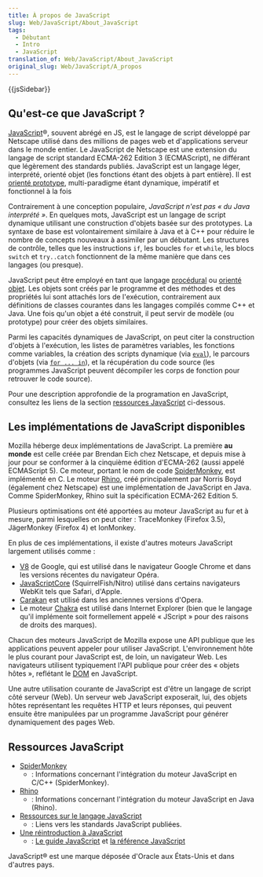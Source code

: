 ```yaml
---
title: À propos de JavaScript
slug: Web/JavaScript/About_JavaScript
tags:
  - Débutant
  - Intro
  - JavaScript
translation_of: Web/JavaScript/About_JavaScript
original_slug: Web/JavaScript/A_propos
---
```

{{jsSidebar}}

## Qu'est-ce que JavaScript ?

[JavaScript](https://fr.wikipedia.org/wiki/JavaScript)®, souvent abrégé en JS, est le langage de script développé par Netscape utilisé dans des millions de pages web et d'applications serveur dans le monde entier. Le JavaScript de Netscape est une extension du langage de script standard ECMA-262 Edition 3 (ECMAScript), ne différant que légèrement des standards publiés. JavaScript est un langage léger, interprété, orienté objet (les fonctions étant des objets à part entière). Il est [orienté prototype](https://fr.wikipedia.org/wiki/Programmation_orient%C3%A9e_prototype), multi-paradigme étant dynamique, impératif et fonctionnel à la fois

Contrairement à une conception populaire, _JavaScript n'est pas «&nbsp;du Java interprété&nbsp;»_. En quelques mots, JavaScript est un langage de script dynamique utilisant une construction d'objets basée sur des prototypes. La syntaxe de base est volontairement similaire à Java et à C++ pour réduire le nombre de concepts nouveaux à assimiler par un débutant. Les structures de contrôle, telles que les instructions `if`, les boucles `for` et `while`, les blocs `switch` et `try..catch` fonctionnent de la même manière que dans ces langages (ou presque).

JavaScript peut être employé en tant que langage [procédural](https://fr.wikipedia.org/wiki/Programmation_procédurale) ou [orienté objet](https://fr.wikipedia.org/wiki/Programmation_orientée_objet). Les objets sont créés par le programme et des méthodes et des propriétés lui sont attachés lors de l'exécution, contrairement aux définitions de classes courantes dans les langages compilés comme C++ et Java. Une fois qu'un objet a été construit, il peut servir de modèle (ou prototype) pour créer des objets similaires.

Parmi les capacités dynamiques de JavaScript, on peut citer la construction d'objets à l'exécution, les listes de paramètres variables, les fonctions comme variables, la création des scripts dynamique (via [`eval`](/fr/docs/Web/JavaScript/Reference/Objets_globaux/eval)), le parcours d'objets (via [`for ... in`](/fr/docs/Web/JavaScript/Reference/Instructions/for...in)), et la récupération du code source (les programmes JavaScript peuvent décompiler les corps de fonction pour retrouver le code source).

Pour une description approfondie de la programation en JavaScript, consultez les liens de la section [ressources JavaScript](#Ressources_JavaScript) ci-dessous.

## Les implémentations de JavaScript disponibles

Mozilla héberge deux implémentations de JavaScript. La première **au monde** est celle créée par Brendan Eich chez Netscape, et depuis mise à jour pour se conformer à la cinquième édition d'ECMA-262 (aussi appelé ECMAScript 5). Ce moteur, portant le nom de code [SpiderMonkey](/fr/docs/SpiderMonkey), est implémenté en C. Le moteur [Rhino](/fr/docs/Rhino), créé principalement par Norris Boyd (également chez Netscape) est une implémentation de JavaScript en Java. Comme SpiderMonkey, Rhino suit la spécification ECMA-262 Edition 5.

Plusieurs optimisations ont été apportées au moteur JavaScript au fur et à mesure, parmi lesquelles on peut citer : TraceMonkey (Firefox 3.5), JägerMonkey (Firefox 4) et IonMonkey.

En plus de ces implémentations, il existe d'autres moteurs JavaScript largement utilisés comme :

- [V8](https://code.google.com/p/v8/ "https://code.google.com/p/v8/") de Google, qui est utilisé dans le navigateur Google Chrome et dans les versions récentes du navigateur Opéra.
- [JavaScriptCore](https://www.webkit.org/projects/javascript/index.html "https://www.webkit.org/projects/javascript/index.html") (SquirrelFish/Nitro) utilisé dans certains navigateurs WebKit tels que Safari, d'Apple.
- [Carakan](https://my.opera.com/ODIN/blog/carakan-faq "https://my.opera.com/ODIN/blog/carakan-faq") est utilisé dans les anciennes versions d'Opera.
- Le moteur [Chakra](https://en.wikipedia.org/wiki/Chakra_%28JScript_engine%29 "https://en.wikipedia.org/wiki/Chakra_%28JScript_engine%29") est utilisé dans Internet Explorer (bien que le langage qu'il implémente soit formellement appelé « JScript » pour des raisons de droits des marques).

Chacun des moteurs JavaScript de Mozilla expose une API publique que les applications peuvent appeler pour utiliser JavaScript. L'environnement hôte le plus courant pour JavaScript est, de loin, un navigateur Web. Les navigateurs utilisent typiquement l'API publique pour créer des «&nbsp;objets hôtes&nbsp;», reflétant le [DOM](/fr/docs/DOM) en JavaScript.

Une autre utilisation courante de JavaScript est d'être un langage de script côté serveur (Web). Un serveur web JavaScript exposerait, lui, des objets hôtes représentant les requêtes HTTP et leurs réponses, qui peuvent ensuite être manipulées par un programme JavaScript pour générer dynamiquement des pages Web.

## Ressources JavaScript

- [SpiderMonkey](/fr/docs/SpiderMonkey)
  - : Informations concernant l'intégration du moteur JavaScript en C/C++ (SpiderMonkey).
- [Rhino](/fr/docs/Rhino)
  - : Informations concernant l'intégration du moteur JavaScript en Java (Rhino).
- [Ressources sur le langage JavaScript](/fr/docs/Web/JavaScript/Language_Resources)
  - : Liens vers les standards JavaScript publiées.
- [Une réintroduction à JavaScript](/fr/docs/Web/JavaScript/Une_réintroduction_à_JavaScript)
  - : [Le guide JavaScript](/fr/docs/Web/JavaScript/Guide) et [la référence JavaScript](/fr/docs/Web/JavaScript/Reference)

JavaScript® est une marque déposée d'Oracle aux États-Unis et dans d'autres pays.
